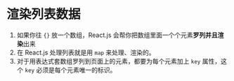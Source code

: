 # 渲染列表数据

1. 如果你往 `{}` 放一个数组，React.js 会帮你把数组里面一个个元素**罗列并且渲染**出来
2. 在 React.js 处理列表就是用 `map` 来处理、渲染的。
3. 对于用表达式套数组罗列到页面上的元素，都要为每个元素加上 `key` 属性，这个 `key` 必须是每个元素唯一的标识。